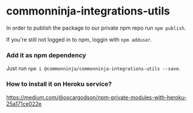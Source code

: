 # commonninja-integrations-utils

In order to publish the package to our private npm repo run `npm publish`.

If you're still not logged in to npm, loggin with `npm adduser`.

### Add it as npm dependency
Just run `npm i @commonninja/commonninja-integrations-utils --save`.

### How to install it on Heroku service?
https://medium.com/@oscargodson/npm-private-modules-with-heroku-25a171ce022e